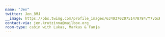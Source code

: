```yaml
---
name: "Jen"
twitter: Jen_BMJ
__image: https://pbs.twimg.com/profile_images/634037020751478784/Y7vGxR3s_400x400.jpg
contact-via: jen.krutzinna@mailbox.org
room-type: cabin with Lukas, Markus & Tanja
---
```

